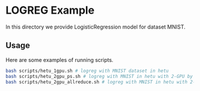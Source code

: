 # LOGREG Example
In this directory we provide LogisticRegression model for dataset MNIST.

## Usage
Here are some examples of running scripts.
```bash
bash scripts/hetu_1gpu.sh # logreg with MNIST dataset in hetu
bash scripts/hetu_2gpu_ps.sh # logreg with MNIST in hetu with 2-GPU by ps
bash scripts/hetu_2gpu_allreduce.sh # logreg with MNIST in hetu with 2-GPU by allreduce     
```

